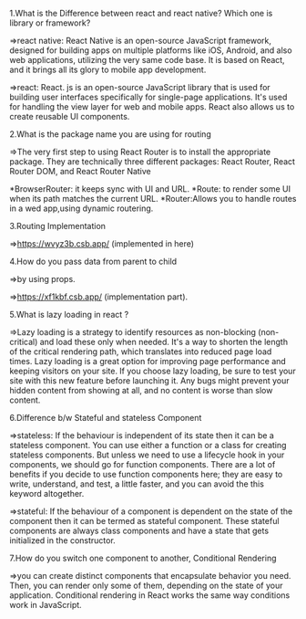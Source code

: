
1.What is the Difference between react and react native? Which one is library or framework?

=>react native:
React Native is an open-source JavaScript framework, designed for building apps on multiple platforms like iOS, Android, and also web applications, utilizing the very same code base. It is based on React, and it brings all its glory to mobile app development.

=>react:
React. js is an open-source JavaScript library that is used for building user interfaces specifically for single-page applications. It's used for handling the view layer for web and mobile apps. React also allows us to create reusable UI components.

2.What is the package name you are using for routing

=>The very first step to using React Router is to install the appropriate package. They are technically three different packages: React Router, React Router DOM, and React Router Native

*BrowserRouter: it keeps sync with UI and URL.
*Route: to render some UI when its path matches the current URL.
*Router:Allows you to handle routes in a wed app,using dynamic routering.

3.Routing Implementation

=>https://wvyz3b.csb.app/ (implemented in here)

4.How do you pass data from parent to child

=>by using props.

=>https://xf1kbf.csb.app/  (implementation part).

5.What is lazy loading in react ?

=>Lazy loading is a strategy to identify resources as non-blocking (non-critical) and load these only when needed. It's a way to shorten the length of the critical rendering path, which translates into reduced page load times.
Lazy loading is a great option for improving page performance and keeping visitors on your site. If you choose lazy loading, be sure to test your site with this new feature before launching it. Any bugs might prevent your hidden content from showing at all, and no content is worse than slow content.

6.Difference b/w Stateful and stateless Component

=>stateless:
If the behaviour is independent of its state then it can be a stateless component. You can use either a function or a class for creating stateless components. But unless we need to use a lifecycle hook in your components, we should go for function components. There are a lot of benefits if you decide to use function components here; they are easy to write, understand, and test, a little faster, and you can avoid the this keyword altogether.

=>stateful:
If the behaviour of a component is dependent on the state of the component then it can be termed as stateful component. These stateful components are always class components and have a state that gets initialized in the constructor.


7.How do you switch one component to another, Conditional Rendering

=>you can create distinct components that encapsulate behavior you need. Then, you can render only some of them, depending on the state of your application. Conditional rendering in React works the same way conditions work in JavaScript.



